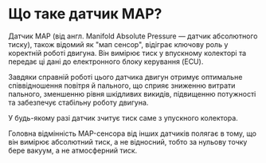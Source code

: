 # Що таке датчик MAP?

Датчик MAP (від англ. Manifold Absolute Pressure — датчик абсолютного тиску), також відомий як "мап сенсор", відіграє ключову роль у коректній роботі двигуна. Він вимірює тиск у впускному колекторі та передає ці дані до електронного блоку керування (ECU).

Завдяки справній роботі цього датчика двигун отримує оптимальне співвідношення повітря й пального, що сприяє зниженню витрати пального, зменшенню рівня шкідливих викидів, підвищенню потужності та забезпечує стабільну роботу двигуна.

У будь-якому разі датчик зчитує тиск саме з упускного колектора.

Головна відмінність MAP-сенсора від інших датчиків полягає в тому, що він вимірює абсолютний тиск, а не відносний, тобто за нульову точку бере вакуум, а не атмосферний тиск.
